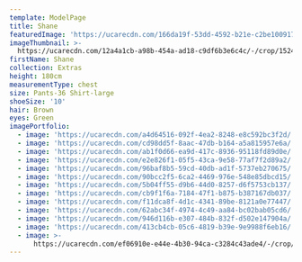 ```yaml
---
template: ModelPage
title: Shane
featuredImage: 'https://ucarecdn.com/166da19f-53dd-4592-b21e-c2be10091725/'
imageThumbnail: >-
  https://ucarecdn.com/12a4a1cb-a98b-454a-ad18-c9df6b3e6c4c/-/crop/1524x2261/11,0/-/preview/
firstName: Shane
collection: Extras
height: 180cm
measurementType: chest
size: Pants-36 Shirt-large
shoeSize: '10'
hair: Brown
eyes: Green
imagePortfolio:
  - image: 'https://ucarecdn.com/a4d64516-092f-4ea2-8248-e8c592bc3f2d/'
  - image: 'https://ucarecdn.com/cd98dd5f-8aac-47db-b164-a5a815957e6a/'
  - image: 'https://ucarecdn.com/ab1f0d66-ea9d-417c-8936-95118fd89d0e/'
  - image: 'https://ucarecdn.com/e2e826f1-05f5-43ca-9e58-77af7f2d89a2/'
  - image: 'https://ucarecdn.com/96baf8b5-59cd-40db-ad1f-5737eb270675/'
  - image: 'https://ucarecdn.com/90bcc2f5-6ca2-4469-976e-548e85dbcd15/'
  - image: 'https://ucarecdn.com/5b04ff55-d9b6-44d0-8257-d6f5753cb137/'
  - image: 'https://ucarecdn.com/cb9f1f6a-7184-47f1-b875-b387167db037/'
  - image: 'https://ucarecdn.com/f11dca8f-4d1c-4341-89be-8121a0e77447/'
  - image: 'https://ucarecdn.com/62abc34f-4974-4c49-aa84-bc02bab05cd6/'
  - image: 'https://ucarecdn.com/946d116b-e307-484b-832f-d502e147904a/'
  - image: 'https://ucarecdn.com/413cb4cb-05c6-4819-b39e-9e9988f6eb16/'
  - image: >-
      https://ucarecdn.com/ef06910e-e44e-4b30-94ca-c3284c43ade4/-/crop/1242x1000/0,646/-/preview/
---
```


